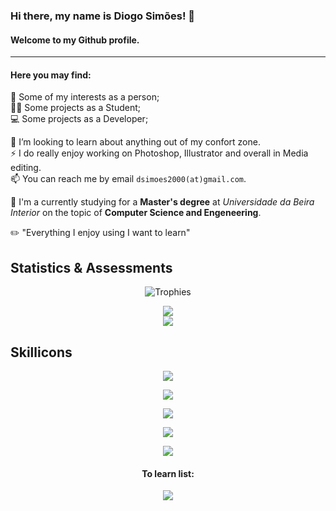 ### Hi there, my name is Diogo Simões! 👋

#### Welcome to my Github profile.
---

#### Here you may find:
🌱 Some of my interests as a person;<br>
🧑‍🎓 Some projects as a Student;<br>
💻 Some projects as a Developer;<br>

🤔 I’m looking to learn about anything out of my confort zone.<br>
⚡ I do really enjoy working on Photoshop, Illustrator and overall in Media editing.<br>
📫 You can reach me by email <code>dsimoes2000(at)gmail.com</code>.<br>

🏢 I'm a currently studying for a <b>Master's degree</b> at <i>Universidade da Beira Interior</i> on the topic of <b>Computer Science and Engeneering</b>. 

✏️ "Everything I enjoy using I want to learn"

## Statistics & Assessments

<p align="center">
  <img alig src="https://github-profile-trophy.vercel.app/?username=AshKetshup&theme=nord&&margin-w=12&no-frame=true&row=1&column=5" alt="Trophies" />
</p>

<p align="center">
<img src="https://github-readme-stats.vercel.app/api?username=AshKetshup&hide_border=true&show_icons=true&count_private=true&theme=nord" />
<br />
<img src="https://github-readme-stats.vercel.app/api/top-langs/?username=AshKetshup&layout=compact&hide_border=true&show_icons=true&card_width=445&theme=nord" />
</p>


## Skillicons

<p align="center">
  <a href="https://skillicons.dev">
    <img src="https://skillicons.dev/icons?i=vscode,visualstudio,idea,androidstudio,linux" />
  </a>
</p>
<p align="center">
  <a href="https://skillicons.dev">
    <img src="https://skillicons.dev/icons?i=java,ocaml,c,cpp,py" />
  </a>
</p>
<p align="center">
  <a href="https://skillicons.dev">
    <img src="https://skillicons.dev/icons?i=html,css,js,bootstrap,mysql" />
  </a>
</p>
<p align="center">
  <a href="https://skillicons.dev">
    <img src="https://skillicons.dev/icons?i=ps,pr,ai,figma" />
  </a>
</p>
<p align="center">
  <a href="https://skillicons.dev">
    <img src="https://skillicons.dev/icons?i=git,github,gitlab,regex" />
  </a>
</p>

<h4 align="center">To learn list:</h4>
<p align="center">
  <a href="https://skillicons.dev">
    <img src="https://skillicons.dev/icons?i=ae,blender,unity,react,rust" />
  </a>
</p>

<p align="right">
<a href="https://github.com/anuraghazra/github-readme-stats"></a>
<br />
<a href="https://github.com/anuraghazra/github-readme-stats"></a>
</p>
